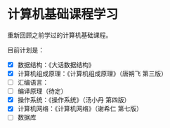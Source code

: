 # 计算机基础课程学习

重新回顾之前学过的计算机基础课程。

目前计划是：

- [x] 数据结构：《大话数据结构》
- [x] 计算机组成原理：《计算机组成原理》（唐朔飞 第三版）
- [ ] 汇编语言：
- [ ] 编译原理（待定）
- [x] 操作系统：《操作系统》（汤小丹 第四版）
- [x] 计算机网络：《计算机网络》（谢希仁 第七版）
- [ ] 数据库